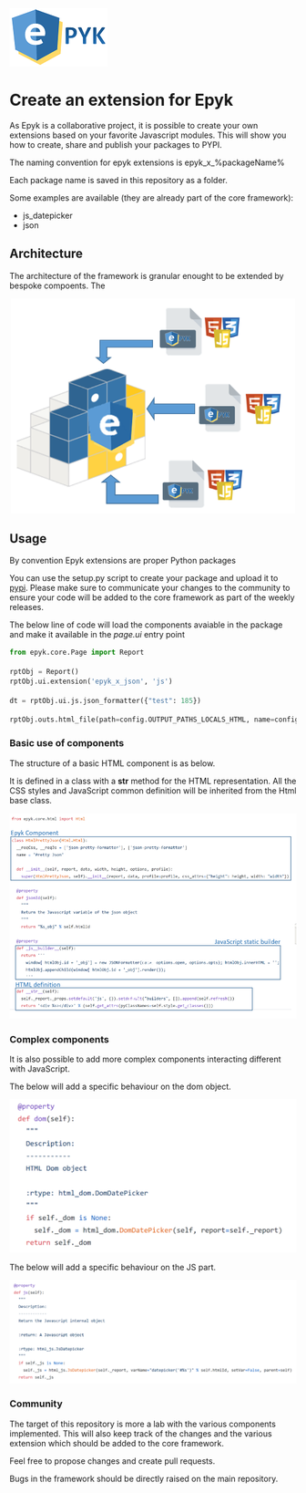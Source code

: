 
![](https://raw.githubusercontent.com/epykure/epyk-ui/master/epyk/static/images/epyklogo_whole_big.png)

# Create an extension for Epyk


As Epyk is a collaborative project, it is possible to create your own extensions based on your favorite Javascript modules.
This will show you how to create, share and publish your packages to PYPI.

The naming convention for epyk extensions is epyk_x_%packageName%

Each package name is saved in this repository as a folder.

Some examples are available (they are already part of the core framework):

- js_datepicker
- json


## Architecture

The architecture of the framework is granular enought to be extended by bespoke compoents.
The 

<div align="center" >
    <img width=500 src="https://github.com/epykure/epyk-extensions/blob/master/static/images/extension.PNG?raw=true">
</div>


## Usage

By convention Epyk extensions are proper Python packages

You can use the setup.py script to create your package and upload it to [pypi](https://pypi.org/).
Please make sure to communicate your changes to the community to ensure your code will be added to the core framework as part of the weekly releases.

The below line of code will load the components avaiable in the package and make it available in the *page.ui* entry point
```py
from epyk.core.Page import Report

rptObj = Report()
rptObj.ui.extension('epyk_x_json', 'js')

dt = rptObj.ui.js.json_formatter({"test": 185})

rptObj.outs.html_file(path=config.OUTPUT_PATHS_LOCALS_HTML, name=config.OUT_FILENAME)
```

### Basic use of components

The structure of a basic HTML component is as below.

It is defined in a class with a __str__ method for the HTML representation.
All the CSS styles and JavaScript common definition will be inherited from the Html base class.

<div align="center">
    <img width=600 src="https://github.com/epykure/epyk-extensions/blob/master/static/images/basic_component.PNG?raw=true">
</div>


### Complex components

It is also possible to add more complex components interacting different with JavaScript.

The below will add a specific behaviour on the dom object.

<div align="center">
    <img width=600 src="https://github.com/epykure/epyk-extensions/blob/master/static/images/dom_link.PNG?raw=true">
</div>

The below will add a specific behaviour on the JS part.

<div align="center">
    <img width=600 src="https://github.com/epykure/epyk-extensions/blob/master/static/images/js_link.PNG?raw=true">
</div>


### Community

The target of this repository is more a lab with the various components implemented.
This will also keep track of the changes and the various extension which should be added to the core framework.

Feel free to propose changes and create pull requests.

Bugs in the framework should be directly raised on the main repository.